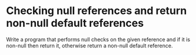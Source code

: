 # Checking null references and return non-null default references
Write a program that performs null checks on the given reference and if it is non-null then return it, otherwise return a non-null default reference.
